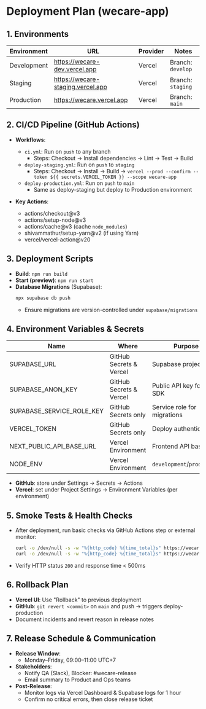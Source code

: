 # Deployment Plan (wecare-app)

## 1. Environments

| Environment  | URL                      | Provider | Notes                           |
|--------------|--------------------------|----------|---------------------------------|
| Development  | https://wecare-dev.vercel.app   | Vercel   | Branch: `develop`                |
| Staging      | https://wecare-staging.vercel.app | Vercel   | Branch: `staging`                |
| Production   | https://wecare.vercel.app      | Vercel   | Branch: `main`                   |

## 2. CI/CD Pipeline (GitHub Actions)

- **Workflows**:
  - `ci.yml`: Run on `push` to any branch
    - Steps: Checkout → Install dependencies → Lint → Test → Build
  - `deploy-staging.yml`: Run on `push` to `staging`
    - Steps: Checkout → Install → Build → `vercel --prod --confirm --token ${{ secrets.VERCEL_TOKEN }} --scope wecare-app`
  - `deploy-production.yml`: Run on `push` to `main`
    - Same as deploy-staging but deploy to Production environment

- **Key Actions**:
  - actions/checkout@v3
  - actions/setup-node@v3
  - actions/cache@v3 (cache `node_modules`)
  - shivammathur/setup-yarn@v2 (if using Yarn)
  - vercel/vercel-action@v20

## 3. Deployment Scripts

- **Build**: `npm run build`
- **Start (preview)**: `npm run start`
- **Database Migrations** (Supabase):
  ```bash
  npx supabase db push
  ```
  - Ensure migrations are version-controlled under `supabase/migrations`

## 4. Environment Variables & Secrets

| Name                     | Where                   | Purpose                         |
|--------------------------|-------------------------|---------------------------------|
| SUPABASE_URL             | GitHub Secrets & Vercel | Supabase project URL            |
| SUPABASE_ANON_KEY        | GitHub Secrets & Vercel | Public API key for client SDK   |
| SUPABASE_SERVICE_ROLE_KEY| GitHub Secrets only     | Service role for migrations     |
| VERCEL_TOKEN             | GitHub Secrets only     | Deploy authentication           |
| NEXT_PUBLIC_API_BASE_URL | Vercel Environment      | Frontend API base path          |
| NODE_ENV                 | Vercel Environment      | `development`/`production`      |

- **GitHub**: store under Settings → Secrets → Actions
- **Vercel**: set under Project Settings → Environment Variables (per environment)

## 5. Smoke Tests & Health Checks

- After deployment, run basic checks via GitHub Actions step or external monitor:
  ```bash
  curl -o /dev/null -s -w "%{http_code} %{time_total}s" https://wecare.vercel.app/api/health
  curl -o /dev/null -s -w "%{http_code} %{time_total}s" https://wecare.vercel.app/dashboard
  ```
- Verify HTTP status `200` and response time < 500ms

## 6. Rollback Plan

- **Vercel UI**: Use "Rollback" to previous deployment
- **GitHub**: `git revert <commit>` on `main` and push → triggers deploy-production
- Document incidents and revert reason in release notes

## 7. Release Schedule & Communication

- **Release Window**:
  - Monday–Friday, 09:00–11:00 UTC+7
- **Stakeholders**:
  - Notify QA (Slack), Blocker: #wecare-release
  - Email summary to Product and Ops teams
- **Post-Release**:
  - Monitor logs via Vercel Dashboard & Supabase logs for 1 hour
  - Confirm no critical errors, then close release ticket
